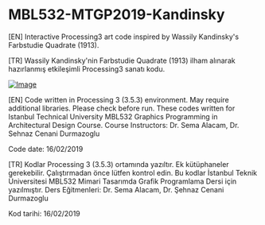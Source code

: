 # MBL532-MTGP2019-Kandinsky

[EN] Interactive Processing3 art code inspired by Wassily Kandinsky's Farbstudie Quadrate (1913).

[TR] Wassily Kandinsky'nin Farbstudie Quadrate (1913) ilham alınarak hazırlanmış etkileşimli Processing3 sanatı kodu.

[![Image](https://i.hizliresim.com/myk27l0.gif)](https://hizliresim.com/myk27l0)

[EN] Code written in Processing 3 (3.5.3) environment. May require additional libraries. Please check before run. 
These codes written for Istanbul Technical University  MBL532 Graphics Programming in Architectural Design Course. 
Course Instructors: Dr. Sema Alacam, Dr. Sehnaz Cenani Durmazoglu

Code date: 16/02/2019

[TR] Kodlar Processing 3 (3.5.3) ortamında yazıltır. Ek kütüphaneler gerekebilir. Çalıştırmadan önce lütfen kontrol edin.
Bu kodlar İstanbul Teknik Üniversitesi MBL532 Mimari Tasarımda Grafik Programlama Dersi için yazılmıştır.
Ders Eğitmenleri: Dr. Sema Alacam, Dr. Şehnaz Cenani Durmazoglu

Kod tarihi: 16/02/2019
